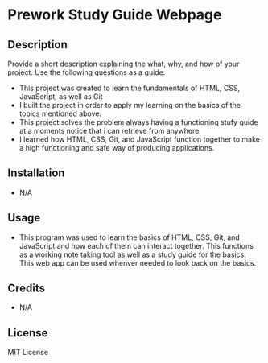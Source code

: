 # Prework Study Guide Webpage

## Description

Provide a short description explaining the what, why, and how of your project. Use the following questions as a guide:

- This project was created to learn the fundamentals of HTML, CSS, JavaScript, as well as Git 
- I built the project in order to apply my learning on the basics of the topics mentioned above.
- This project solves the problem always having a functioning stufy guide at a moments notice that i can retrieve from anywhere 
- I learned how HTML, CSS, Git, and JavaScript function together to make a high functioning and safe way of producing applications. 
## Installation

- N/A

## Usage

- This program was used to learn the basics of HTML, CSS, Git, and JavaScript and how each of them can interact together. This functions as a working note taking tool as well as a study guide for the basics. This web app can be used whenver needed to look back on the basics.

## Credits
- N/A
## License

MIT License
